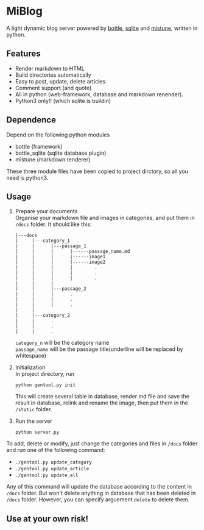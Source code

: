 # MiBlog

A light dynamic blog server powered by [bottle](http://bottlepy.org/docs/dev/), [sqlite](https://www.sqlite.org/) and [mistune](https://pypi.org/project/mistune/), written in python.

## Features

- Render markdown to HTML 
- Build directories automatically
- Easy to post, update, delete articles
- Comment support (and quote)
- All in python (web-framework, database and markdown renender).
- Python3 only!! (which sqlite is buildin)

## Dependence

Depend on the following python modules

- bottle (framework)
- bottle_sqlite (sqlite database plugin)
- mistune (markdown renderer)

These three module files have been copied to project dirctory, so all you need is python3.

## Usage

1. Prepare your documents  
   Organise your markdown file and images in categories, and put them in  `/docs` folder. It should like this:
   
    ```
    |---docs
    |     |---category_1
    |     |      |---passage_1
    |     |      |      |------passage_name.md
    |     |      |      |------image1
    |     |      |      |------image2
    |     |      |      |        .
    |     |      |      |        .
    |     |      |      |        .
    |     |      |
    |     |      |---passage_2
    |     |      |      .
    |     |      |      .
    |     |      |      .
    |     |
    |     |---category_2
    |     |      .
    |     |      .
    |     |      .
    ```

    `category_n` will be the category name  
    `passage_name` will be the passage title(underline will be replaced by whitespace)  

2. Initialization  
   In project directory, run

   ```
   python gentool.py init
   ```

   This will create several table in database, render md file and save the result in database, relink and rename the image, then put them in the `/static` folder.

3. Run the server

    ```
    python server.py
    ```

To add, delete or modify, just change the categories and files in `/docs` folder and run one of the following command:

- `./gentool.py update_category`
- `./gentool.py update_article`
- `./gentool.py update_all`

Any of this command will update the database according to the content in `/docs` folder. But won't delete anything in database that has been deleted in  `/docs` folder. However, you can specify arguement `delete` to delete them.

## Use at your own risk!
